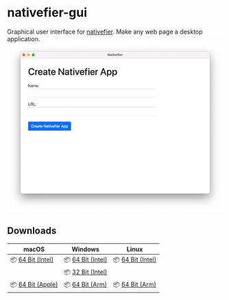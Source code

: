 # nativefier-gui

Graphical user interface for [nativefier](https://github.com/nativefier/nativefier). Make any web page a desktop application. 
![](screenshot.png)

## Downloads

| macOS                                                                                                                     | Windows                                                                                                                 | Linux                                                                                                                   |
| ------------------------------------------------------------------------------------------------------------------------- | ----------------------------------------------------------------------------------------------------------------------- | ----------------------------------------------------------------------------------------------------------------------- |
| 📦 [64 Bit (Intel)](https://github.com/mattruzzi/nativefier-gui/releases/latest/download/nativefier-gui-darwin-x64.zip)   | 📦 [64 Bit (Intel)](https://github.com/mattruzzi/nativefier-gui/releases/latest/download/nativefier-gui-win32-x64.zip)  | 📦 [64 Bit (Intel)](https://github.com/mattruzzi/nativefier-gui/releases/latest/download/nativefier-gui-linux-x64.zip)  |
|                                                                                                                           | 📦 [32 Bit (Intel)](https://github.com/mattruzzi/nativefier-gui/releases/latest/download/nativefier-gui-win32-ia32.zip) | |
| 📦 [64 Bit (Apple)](https://github.com/mattruzzi/nativefier-gui/releases/latest/download/nativefier-gui-darwin-arm64.zip) | 📦 [64 Bit (Arm)](https://github.com/mattruzzi/nativefier-gui/releases/latest/download/nativefier-gui-win32-arm64.zip)  | 📦 [64 Bit (Arm)](https://github.com/mattruzzi/nativefier-gui/releases/latest/download/nativefier-gui-linux-arm64.zip)  |
